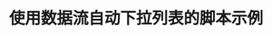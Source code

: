 ---
layout: article
title: 使用数据流自动下拉列表的脚本示例
description: 
  - 模板展示了一个脚本示例，它通过使用数据流过滤数据源中的数据。每隔五秒钟，脚本就会执行一次。当显示完所有数据，列表又会从头开始。
lang: cn
weight: 50
isDraft: false
ref: Script-Auto-Scroll-List
category:
  - Scripting
image: Script-Auto-Scroll-List-en.png
image_thumbnail: 
download: Script-Auto-Scroll-List.pbmx
overview_description:
overview_benefits:
overview_data_sources:
---